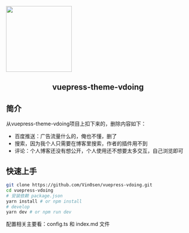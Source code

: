 <img width="180" src="https://cdn.jsdelivr.net/gh/xugaoyi/image_store/blog/20200409124835.png">




<h2 align="center">vuepress-theme-vdoing</h2>

## 简介

从vuepress-theme-vdoing项目上扣下来的，删除内容如下：

- 百度推送：广告流量什么的，俺也不懂，删了
- 搜索，因为我个人只需要在博客里搜索，作者的插件用不到
- 评论：个人博客还没有想公开，个人使用还不想要太多交互，自己浏览即可



## 快速上手

```bash
git clone https://github.com/Vin0sen/vuepress-vdoing.git
cd vuepress-vdoing
# 安装依赖 package.json
yarn install # or npm install  
# develop
yarn dev # or npm run dev
```

配置相关主要看：config.ts 和 index.md 文件

